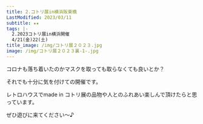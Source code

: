 ```yaml
---
title: 2.コトリ展in横浜阪東橋
LastModified: 2023/03/11
subtitle: ★★
tags: |-
  2.2023コトリ展in横浜開催
  4/21(金)22(土)
title_image: /img/コトリ展２０２３.jpg
image: /img/コトリ展２０２３裏-1-.jpg
---
```

コロナ﻿も落ち着いたのかマスクを取っても取らなくても良いとか？　

それでも﻿十分に気を付けての開催です。

レトロハウスでmade in コトリ展の品物や人とのふれあい楽しんで頂けたらと思っています。

ぜひ﻿遊びに来てください～♪